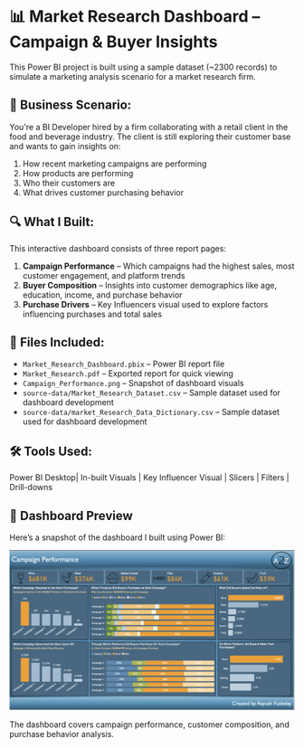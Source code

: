 # 📊 Market Research Dashboard – Campaign & Buyer Insights

This Power BI project is built using a sample dataset (~2300 records) to simulate a marketing analysis scenario for a market research firm.

## 🧠 Business Scenario:
You're a BI Developer hired by a firm collaborating with a retail client in the food and beverage industry. The client is still exploring their customer base and wants to gain insights on:

1. How recent marketing campaigns are performing  
2. How products are performing  
3. Who their customers are  
4. What drives customer purchasing behavior

## 🔍 What I Built:
This interactive dashboard consists of three report pages:

1. **Campaign Performance** – Which campaigns had the highest sales, most customer engagement, and platform trends  
2. **Buyer Composition** – Insights into customer demographics like age, education, income, and purchase behavior  
3. **Purchase Drivers** – Key Influencers visual used to explore factors influencing purchases and total sales

## 📁 Files Included:
- `Market_Research_Dashboard.pbix` – Power BI report file  
- `Market_Research.pdf` – Exported report for quick viewing  
- `Campaign_Performance.png` – Snapshot of dashboard visuals
- `source-data/Market_Research_Dataset.csv` – Sample dataset used for dashboard development
- `source-data/market_Research_Data_Dictionary.csv` – Sample dataset used for dashboard development

## 🛠 Tools Used:
Power BI Desktop| In-built Visuals | Key Influencer Visual | Slicers | Filters | Drill-downs

## 📸 Dashboard Preview

Here’s a snapshot of the dashboard I built using Power BI:

![Dashboard Screenshot](Campaign_Performance.png)

The dashboard covers campaign performance, customer composition, and purchase behavior analysis.


